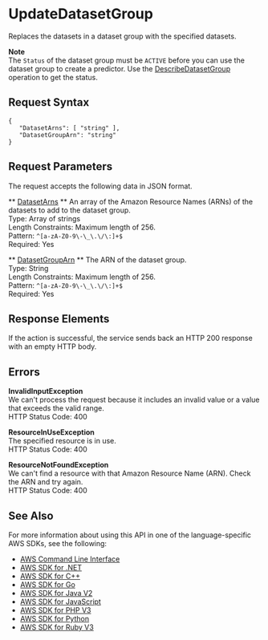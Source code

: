# UpdateDatasetGroup<a name="API_UpdateDatasetGroup"></a>

Replaces the datasets in a dataset group with the specified datasets\.

**Note**  
The `Status` of the dataset group must be `ACTIVE` before you can use the dataset group to create a predictor\. Use the [DescribeDatasetGroup](API_DescribeDatasetGroup.md) operation to get the status\.

## Request Syntax<a name="API_UpdateDatasetGroup_RequestSyntax"></a>

```
{
   "DatasetArns": [ "string" ],
   "DatasetGroupArn": "string"
}
```

## Request Parameters<a name="API_UpdateDatasetGroup_RequestParameters"></a>

The request accepts the following data in JSON format\.

 ** [DatasetArns](#API_UpdateDatasetGroup_RequestSyntax) **   <a name="forecast-UpdateDatasetGroup-request-DatasetArns"></a>
An array of the Amazon Resource Names \(ARNs\) of the datasets to add to the dataset group\.  
Type: Array of strings  
Length Constraints: Maximum length of 256\.  
Pattern: `^[a-zA-Z0-9\-\_\.\/\:]+$`   
Required: Yes

 ** [DatasetGroupArn](#API_UpdateDatasetGroup_RequestSyntax) **   <a name="forecast-UpdateDatasetGroup-request-DatasetGroupArn"></a>
The ARN of the dataset group\.  
Type: String  
Length Constraints: Maximum length of 256\.  
Pattern: `^[a-zA-Z0-9\-\_\.\/\:]+$`   
Required: Yes

## Response Elements<a name="API_UpdateDatasetGroup_ResponseElements"></a>

If the action is successful, the service sends back an HTTP 200 response with an empty HTTP body\.

## Errors<a name="API_UpdateDatasetGroup_Errors"></a>

 **InvalidInputException**   
We can't process the request because it includes an invalid value or a value that exceeds the valid range\.  
HTTP Status Code: 400

 **ResourceInUseException**   
The specified resource is in use\.  
HTTP Status Code: 400

 **ResourceNotFoundException**   
We can't find a resource with that Amazon Resource Name \(ARN\)\. Check the ARN and try again\.  
HTTP Status Code: 400

## See Also<a name="API_UpdateDatasetGroup_SeeAlso"></a>

For more information about using this API in one of the language\-specific AWS SDKs, see the following:
+  [AWS Command Line Interface](https://docs.aws.amazon.com/goto/aws-cli/forecast-2018-06-26/UpdateDatasetGroup) 
+  [AWS SDK for \.NET](https://docs.aws.amazon.com/goto/DotNetSDKV3/forecast-2018-06-26/UpdateDatasetGroup) 
+  [AWS SDK for C\+\+](https://docs.aws.amazon.com/goto/SdkForCpp/forecast-2018-06-26/UpdateDatasetGroup) 
+  [AWS SDK for Go](https://docs.aws.amazon.com/goto/SdkForGoV1/forecast-2018-06-26/UpdateDatasetGroup) 
+  [AWS SDK for Java V2](https://docs.aws.amazon.com/goto/SdkForJavaV2/forecast-2018-06-26/UpdateDatasetGroup) 
+  [AWS SDK for JavaScript](https://docs.aws.amazon.com/goto/AWSJavaScriptSDK/forecast-2018-06-26/UpdateDatasetGroup) 
+  [AWS SDK for PHP V3](https://docs.aws.amazon.com/goto/SdkForPHPV3/forecast-2018-06-26/UpdateDatasetGroup) 
+  [AWS SDK for Python](https://docs.aws.amazon.com/goto/boto3/forecast-2018-06-26/UpdateDatasetGroup) 
+  [AWS SDK for Ruby V3](https://docs.aws.amazon.com/goto/SdkForRubyV3/forecast-2018-06-26/UpdateDatasetGroup) 